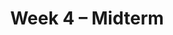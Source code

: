 ---
    title: Week 4 – Midterm
    weekNumber: 4
    days:
      - date: 2021-10-19
        events:
          "**LEC 8**{: .label .label-lecture } The Linear Algebra Perspective":
      - date: 2021-10-21
        events:
          "**Exam**{: .label .label-exam } Midterm (in lecture)":
---
